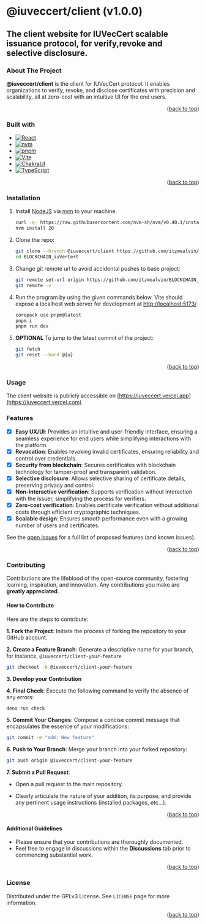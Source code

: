 # @iuveccert/client (v1.0.0)

## The client website for IUVecCert scalable issuance protocol, for verify,revoke and selective disclosure.

<a id="readme-top"></a>

<!-- ABOUT THE PROJECT -->

### About The Project

**@iuveccert/client** is the client for IUVecCert protocol. It enables
organizations to verify, revoke, and disclose certificates with precision and
scalability, all at zero-cost with an intuitive UI for the end users.

<p align="right">(<a href="#readme-top" target="_blank" rel="noopener noreferrer">back to top</a>)</p>

### Built with

- [![React][React.js]][React-url]
- [![nvm][nvm]][nvm-url]
- [![pnpm][pnpm]][pnpm-url]
- [![Vite][Vite]][Vite-url]
- [![ChakraUI][ChakraUI]][ChakraUI-url]
- [![TypeScript][TypeScript]][TypeScript-url]

<p align="right">(<a href="#readme-top" target="_blank" rel="noopener noreferrer">back to top</a>)</p>

<!-- INSTALLATION -->

### Installation

1. Install [NodeJS](https://nodejs.org/en) via
   [nvm](https://github.com/nvm-sh/nvm) to your machine.

   ```bash
   curl -o- https://raw.githubusercontent.com/nvm-sh/nvm/v0.40.1/install.sh | bash
   nvm install 20
   ```

2. Clone the repo:
   ```bash
   git clone --branch @iuveccert/client https://github.com/itzmealvin/BLOCKCHAIN_iuVerCert.git
   cd BLOCKCHAIN_iuVerCert
   ```
3. Change git remote url to avoid accidental pushes to base project:
   ```bash
   git remote set-url origin https://github.com/itzmealvin/BLOCKCHAIN_iuVerCert.git
   git remote -v
   ```
4. Run the program by using the given commands below. Vite should expose a
   localhost web server for development at
   [http://localhost:5173/](http://localhost:5173/)

   ```bash
   corepack use pnpm@latest
   pnpm i
   pnpm run dev
   ```

5. **OPTIONAL** To jump to the latest commit of the project:
   ```bash
   git fetch
   git reset --hard @{u}
   ```

<p align="right">(<a href="#readme-top" target="_blank" rel="noopener noreferrer">back to top</a>)</p>

<!-- USAGE -->

### Usage

The client website is publicly accessible on
[https://iuveccert.vercel.app](https://iuveccert.vercel.com)

<!-- FEATURES -->

### Features

- [x] **Easy UX/UI**: Provides an intuitive and user-friendly interface,
      ensuring a seamless experience for end users while simplifying
      interactions with the platform.
- [x] **Revocation**: Enables revoking invalid certificates, ensuring
      reliability and control over credentials.
- [x] **Security from blockchain**: Secures certificates with blockchain
      technology for tamper-proof and transparent validation.
- [x] **Selective disclosure**: Allows selective sharing of certificate details,
      preserving privacy and control.
- [x] **Non-interactive verification**: Supports verification without
      interaction with the issuer, simplifying the process for verifiers.
- [x] **Zero-cost verification**: Enables certificate verification without
      additional costs through efficient cryptographic techniques.
- [x] **Scalable design**: Ensures smooth performance even with a growing number
      of users and certificates.

See the [open issues](https://github.com/itzmealvin/BLOCKCHAIN_iuVerCert/issues)
for a full list of proposed features (and known issues).

<p align="right">(<a href="#readme-top" target="_blank" rel="noopener noreferrer">back to top</a>)</p>

<!-- CONTRIBUTING -->

### Contributing

Contributions are the lifeblood of the open-source community, fostering
learning, inspiration, and innovation. Any contributions you make are **greatly
appreciated**.

#### How to Contribute

Here are the steps to contribute:

**1. Fork the Project**: Initiate the process of forking the repository to your
GitHub account.

**2. Create a Feature Branch**: Generate a descriptive name for your branch, for
instance, `@iuveccert/client-your-feature`

```bash
git checkout -b @iuveccert/client-your-feature
```

**3. Develop your Contribution**

**4. Final Check**: Execute the following command to verify the absence of any
errors:

```bash
deno run check
```

**5. Commit Your Changes**: Compose a concise commit message that encapsulates
the essence of your modifications:

```bash
git commit -m "add: New feature"
```

**6. Push to Your Branch**: Merge your branch into your forked repository:

```bash
git push origin @iuveccert/client-your-feature
```

**7. Submit a Pull Request**:

- Open a pull request to the main repository.
- Clearly articulate the nature of your addition, its purpose, and provide any
  pertinent usage instructions (installed packages, etc…).

  <p align="right">(<a href="#readme-top" target="_blank" rel="noopener noreferrer">back to top</a>)</p>

#### Additional Guidelines

- Please ensure that your contributions are thoroughly documented.
- Feel free to engage in discussions within the **Discussions** tab prior to
  commencing substantial work.

<p align="right">(<a href="#readme-top" target="_blank" rel="noopener noreferrer">back to top</a>)</p>

### License

Distributed under the GPLv3 License. See `LICENSE` page for more information.

<p align="right">(<a href="#readme-top" target="_blank" rel="noopener noreferrer">back to top</a>)</p>

<!-- MARKDOWN LINKS & IMAGES -->
<!-- https://www.markdownguide.org/basic-syntax/#reference-style-links -->

[TypeScript]: https://img.shields.io/badge/typescript-000000?style=for-the-badge&logo=typescript&logoColor=white
[TypeScript-url]: https://www.typescriptlang.org/
[React.js]: https://img.shields.io/badge/React-000000?style=for-the-badge&logo=react&logoColor=white
[React-url]: https://reactjs.org/
[Vite]: https://img.shields.io/badge/Vite-000000?style=for-the-badge&logo=vite&logoColor=white
[Vite-url]: https://vite.dev/
[ChakraUI]: https://img.shields.io/badge/chakraui-000000?style=for-the-badge&logo=chakraui&logoColor=white
[ChakraUI-url]: https://www.chakra-ui.com/
[nvm]: https://img.shields.io/badge/nvm-000000?style=for-the-badge&logo=nvm&logoColor=white
[nvm-url]: https://github.com/nvm-sh/nvm
[pnpm]: https://img.shields.io/badge/pnpm-000000?style=for-the-badge&logo=pnpm&logoColor=white
[pnpm-url]: https://pnpm.io/
